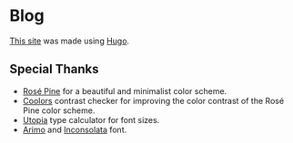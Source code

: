 # Blog

[This site](https://wahyuwiyoko.github.io/blog) was made using
[Hugo](https://gohugo.io).

## Special Thanks

- [Rosé Pine](https://rosepinetheme.com) for a beautiful and minimalist color scheme.
- [Coolors](https://coolors.co/contrast-checker) contrast checker for improving the color contrast of the Rosé Pine color scheme.
- [Utopia](https://utopia.fyi/type/calculator) type calculator for font sizes.
- [Arimo](https://fonts.google.com/specimen/Arimo) and [Inconsolata](https://levien.com/type/myfonts/inconsolata.html) font.
